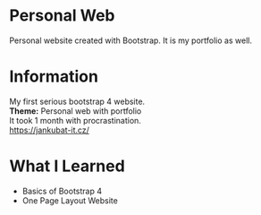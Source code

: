 # Personal Web
 Personal website created with Bootstrap. It is my portfolio as well.

# Information
 My first serious bootstrap 4 website.<br>
 <b>Theme:</b> Personal web with portfolio<br>
 It took 1 month with procrastination.<br>
 https://jankubat-it.cz/

# What I Learned
- Basics of Bootstrap 4
- One Page Layout Website
